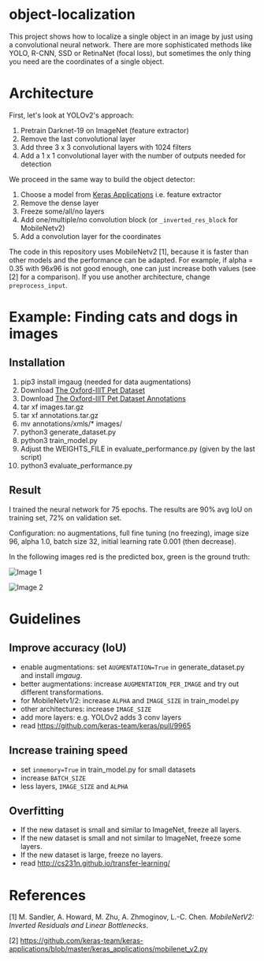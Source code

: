 # object-localization

This project shows how to localize a single object in an image by just using a convolutional neural network. There are more sophisticated methods like YOLO, R-CNN, SSD or RetinaNet (focal loss), but sometimes the only thing you need are the coordinates of a single object.

# Architecture

First, let's look at YOLOv2's approach:

1. Pretrain Darknet-19 on ImageNet (feature extractor)
2. Remove the last convolutional layer
3. Add three 3 x 3 convolutional layers with 1024 filters
4. Add a 1 x 1 convolutional layer with the number of outputs needed for detection

We proceed in the same way to build the object detector:

1. Choose a model from [Keras Applications](https://keras.io/applications/) i.e. feature extractor
2. Remove the dense layer
3. Freeze some/all/no layers
3. Add one/multiple/no convolution block (or `_inverted_res_block` for MobileNetv2)
4. Add a convolution layer for the coordinates

The code in this repository uses MobileNetv2 [1], because it is faster than other models and the performance can be adapted. For example, if alpha = 0.35 with 96x96 is not good enough, one can just increase both values (see [2] for a comparison). If you use another architecture, change `preprocess_input`.

# Example: Finding cats and dogs in images

## Installation

1. pip3 install imgaug (needed for data augmentations)
2. Download [The Oxford-IIIT Pet Dataset](http://www.robots.ox.ac.uk/~vgg/data/pets/data/images.tar.gz)
3. Download [The Oxford-IIIT Pet Dataset Annotations](http://www.robots.ox.ac.uk/~vgg/data/pets/data/annotations.tar.gz)
4. tar xf images.tar.gz
5. tar xf annotations.tar.gz
6. mv annotations/xmls/* images/
7. python3 generate_dataset.py
8. python3 train_model.py
9. Adjust the WEIGHTS_FILE in evaluate_performance.py (given by the last script)
10. python3 evaluate_performance.py

## Result

I trained the neural network for 75 epochs. The results are 90% avg IoU on training set, 72% on validation set.

Configuration: no augmentations, full fine tuning (no freezing), image size 96, alpha 1.0, batch size 32, initial learning rate 0.001 (then decrease).

In the following images red is the predicted box, green is the ground truth:

![Image 1](https://i.imgur.com/pArUlGd.jpg)

![Image 2](https://i.imgur.com/ll9PNOF.jpg)

# Guidelines

## Improve accuracy (IoU)

- enable augmentations: set `AUGMENTATION=True` in generate_dataset.py and install *imgaug*.
- better augmentations: increase `AUGMENTATION_PER_IMAGE` and try out different transformations.
- for MobileNetv1/2: increase `ALPHA` and `IMAGE_SIZE` in train_model.py
- other architectures: increase `IMAGE_SIZE`
- add more layers: e.g. YOLOv2 adds 3 conv layers
- read https://github.com/keras-team/keras/pull/9965

## Increase training speed

- set `inmemory=True` in train_model.py for small datasets
- increase `BATCH_SIZE`
- less layers, `IMAGE_SIZE` and `ALPHA`

## Overfitting

- If the new dataset is small and similar to ImageNet, freeze all layers.
- If the new dataset is small and not similar to ImageNet, freeze some layers.
- If the new dataset is large, freeze no layers.
- read http://cs231n.github.io/transfer-learning/

# References

[1] M. Sandler, A. Howard, M. Zhu, A. Zhmoginov, L.-C. Chen. *MobileNetV2: Inverted Residuals and Linear Bottlenecks*.

[2] https://github.com/keras-team/keras-applications/blob/master/keras_applications/mobilenet_v2.py
